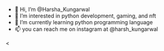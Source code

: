 - 👋 Hi, I’m @Harsha_Kungarwal
- 👀 I’m interested in python development, gaming, and nft
- 🌱 I’m currently learning python programming language
- 📫 you can reach me on instagram at @harsh_kungarwal

<
